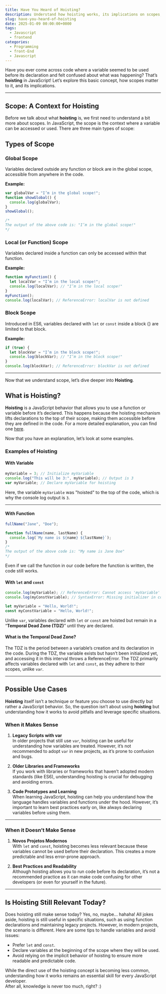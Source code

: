 ```yaml
---
title: Have You Heard of Hoisting?
description: Understand how hoisting works, its implications on scopes, and use cases.
slug: have-you-heard-of-hoisting
date: 2025-01-09 00:00:00+0000
tags:
  - Javascript
  - frontend
categories:
  - Programming
  - front-End
  - Javascript
---
```



Have you ever come across code where a variable seemed to be used before its declaration and felt confused about what was happening? That’s **hoisting**  in JavaScript!
 Let’s explore this basic concept, how scopes matter to it, and its implications.


---

## **Scope: A Context for Hoisting**
Before we talk about what **hoisting** is, we first need to understand a bit more about scopes. In JavaScript, the scope is the context where a variable can be accessed or used.
There are three main types of scope:

## **Types of Scope**

### **Global Scope**

Variables declared outside any function or block are in the global scope, accessible from anywhere in the code.

**Example:**

```javascript
var globalVar = "I’m in the global scope!";
function showGlobal() {
  console.log(globalVar); 
}
showGlobal();

/*
The output of the above code is: "I’m in the global scope!"
*/
```

### **Local (or Function) Scope**

Variables declared inside a function can only be accessed within that function.

**Example:**

```javascript
function myFunction() {
  let localVar = "I’m in the local scope!";
  console.log(localVar); // "I’m in the local scope!"
}
myFunction();
console.log(localVar); // ReferenceError: localVar is not defined
```

### **Block Scope**

Introduced in ES6, variables declared with `let` or `const` inside a block {} are limited to that block.

**Example:**

```javascript
if (true) {
  let blockVar = "I’m in the block scope!";
  console.log(blockVar); // "I’m in the block scope!"
}
console.log(blockVar); // ReferenceError: blockVar is not defined
```

---

Now that we understand scope, let’s dive deeper into **Hoisting**.

## **What is Hoisting?**

 **Hoisting** is a JavaScript behavior that allows you to use a function or variable before it’s declared. This happens because the hoisting mechanism lifts declarations to the top of their scope, making them accessible before they are defined in the code. For a more detailed explanation, you can find one [here](https://developer.mozilla.org/pt-BR/docs/Glossary/Hoisting).

Now that you have an explanation, let’s look at some examples.

### **Examples of Hoisting**

#### **With Variable**

```javascript
myVariable = 3; // Initialize myVariable
console.log("This will be 3:", myVariable); // Output is 3
var myVariable; // Declare myVariable for hoisting
```

Here, the variable `myVariable` was "hoisted" to the top of the code, which is why the console log output is `3`.

---

#### **With Function**

```javascript
fullName("Jane", "Doe");

function fullName(name, lastName) {
  console.log(`My name is ${name} ${lastName}`);
}
/*
The output of the above code is: "My name is Jane Doe"
*/

```
Even if we call the function in our code before the function is written, the code still works.

#### **With `let` and `const`**

```javascript
console.log(myVariable); // ReferenceError: Cannot access 'myVariable' before initialization
console.log(myConstVariable); // SyntaxError: Missing initializer in const declaration

let myVariable = "Hello, World!";
const myConstVariable = "Hello, World!";

```

Unlike `var`, variables declared with `let` or `const` are hoisted but remain in a “**Temporal Dead Zone (TDZ)**” until they are declared.

#### **What is the Temporal Dead Zone?**

The TDZ is the period between a variable’s creation and its declaration in the code. During the TDZ, the variable exists but hasn’t been initialized yet, and accessing it in this interval throws a ReferenceError. The TDZ primarily affects variables declared with `let` and `const`, as they adhere to their scopes, unlike `var`.

---

## **Possible Use Cases**

 **Hoisting**  itself isn’t a technique or feature you choose to use directly but rather a JavaScript behavior. So, the question isn’t about using **hoisting** but understanding how it works to avoid pitfalls and leverage specific situations.

### **When it Makes Sense**

1. **Legacy Scripts with var**  
In older projects that still use `var`, hoisting can be useful for understanding how variables are treated. However, it’s not recommended to adopt `var` in new projects, as it’s prone to confusion and bugs.

2. **Older Libraries and Frameworks**  
If you work with libraries or frameworks that haven’t adopted modern standards (like ES6), understanding hoisting is crucial for debugging and avoiding errors.

3. **Code Prototypes and Learning**  
When learning JavaScript, hoisting can help you understand how the language handles variables and functions under the hood. However, it’s important to learn best practices early on, like always declaring variables before using them.

---

### **When it Doesn’t Make Sense**

1. **Novos Projetos Modernos**  
With `let` and `const`, hoisting becomes less relevant because these variables cannot be used before their declaration. This creates a more predictable and less error-prone approach.

2. **Best Practices and Readability**  
Although hoisting allows you to run code before its declaration, it’s not a recommended practice as it can make code confusing for other developers (or even for yourself in the future).

---

## **Is Hoisting Still Relevant Today?**

Does hoisting still make sense today? Yes, no, maybe… hahaha!
All jokes aside, hoisting is still useful in specific situations, such as using function declarations and maintaining legacy projects. However, in modern projects, the scenario is different.
Here are some tips to handle variables and avoid issues:

- Prefer `let` and `const`.
- Declare variables at the beginning of the scope where they will be used.
- Avoid relying on the implicit behavior of hoisting to ensure more readable and predictable code.

While the direct use of the hoisting concept is becoming less common, understanding how it works remains an essential skill for every JavaScript developer.  
After all, knowledge is never too much, right? :)

